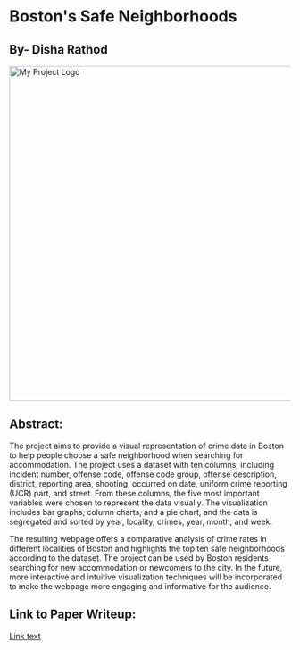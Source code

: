 # Boston's Safe Neighborhoods

## By- Disha Rathod

<img src="https://zumpermedia.s3.amazonaws.com/blog/wp-content/uploads/2018/05/29132730/boston-neighborhoods-cover.jpg.webp" width="800" height="600" alt="My Project Logo">

## Abstract:
The project aims to provide a visual representation of crime data in Boston to help people choose a safe neighborhood when searching for accommodation. The project uses a dataset with ten columns, including incident number, offense code, offense code group, offense description, district, reporting area, shooting, occurred on date, uniform crime reporting (UCR) part, and street. From these columns, the five most important variables were chosen to represent the data visually. The visualization includes bar graphs, column charts, and a pie chart, and the data is segregated and sorted by year, locality, crimes, year, month, and week.

The resulting webpage offers a comparative analysis of crime rates in different localities of Boston and highlights the top ten safe neighborhoods according to the dataset. The project can be used by Boston residents searching for new accommodation or newcomers to the city. In the future, more interactive and intuitive visualization techniques will be incorporated to make the webpage more engaging and informative for the audience.

## Link to Paper Writeup:
[Link text](https://drive.google.com/file/d/FILE_ID/view?usp=sharing)
